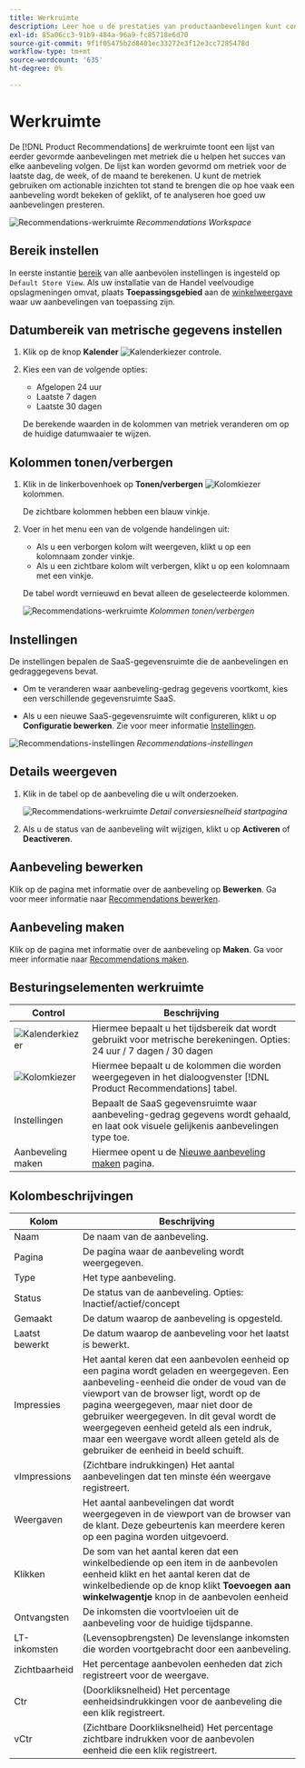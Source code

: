 ```yaml
---
title: Werkruimte
description: Leer hoe u de prestaties van productaanbevelingen kunt configureren, beheren en controleren.
exl-id: 85a06cc3-91b9-484a-96a9-fc85718e6d70
source-git-commit: 9f1f05475b2d8401ec33272e3f12e3cc7285478d
workflow-type: tm+mt
source-wordcount: '635'
ht-degree: 0%

---
```


# Werkruimte

De [!DNL Product Recommendations] de werkruimte toont een lijst van eerder gevormde aanbevelingen met metriek die u helpen het succes van elke aanbeveling volgen. De lijst kan worden gevormd om metriek voor de laatste dag, de week, of de maand te berekenen. U kunt de metriek gebruiken om actionable inzichten tot stand te brengen die op hoe vaak een aanbeveling wordt bekeken of geklikt, of te analyseren hoe goed uw aanbevelingen presteren.

![Recommendations-werkruimte](assets/workspace.png)
_Recommendations Workspace_

## Bereik instellen

In eerste instantie [bereik](https://docs.magento.com/user-guide/stores/websites-stores-views.html) van alle aanbevolen instellingen is ingesteld op `Default Store View`. Als uw installatie van de Handel veelvoudige opslagmeningen omvat, plaats **Toepassingsgebied** aan de [winkelweergave](https://docs.magento.com/user-guide/configuration/scope.html) waar uw aanbevelingen van toepassing zijn.

## Datumbereik van metrische gegevens instellen

1. Klik op de knop **Kalender** ![Kalenderkiezer](assets/icon-calendar.png) controle.

1. Kies een van de volgende opties:

   - Afgelopen 24 uur
   - Laatste 7 dagen
   - Laatste 30 dagen

   De berekende waarden in de kolommen van metriek veranderen om op de huidige datumwaaier te wijzen.

## Kolommen tonen/verbergen

1. Klik in de linkerbovenhoek op **Tonen/verbergen** ![Kolomkiezer](assets/icon-show-hide-columns.png) kolommen.

   De zichtbare kolommen hebben een blauw vinkje.

1. Voer in het menu een van de volgende handelingen uit:

   - Als u een verborgen kolom wilt weergeven, klikt u op een kolomnaam zonder vinkje.
   - Als u een zichtbare kolom wilt verbergen, klikt u op een kolomnaam met een vinkje.

   De tabel wordt vernieuwd en bevat alleen de geselecteerde kolommen.

   ![Recommendations-werkruimte](assets/workspace-select-columns.png)
   _Kolommen tonen/verbergen_

## Instellingen

De instellingen bepalen de SaaS-gegevensruimte die de aanbevelingen en gedraggegevens bevat.

- Om te veranderen waar aanbeveling-gedrag gegevens voortkomt, kies een verschillende gegevensruimte SaaS.

- Als u een nieuwe SaaS-gegevensruimte wilt configureren, klikt u op **Configuratie bewerken**. Zie voor meer informatie [Instellingen](settings.md).

![Recommendations-instellingen](assets/settings.png)
_Recommendations-instellingen_

## Details weergeven

1. Klik in de tabel op de aanbeveling die u wilt onderzoeken.

   ![Recommendations-werkruimte](assets/recommendation-detail.png)
   _Detail conversiesnelheid startpagina_

1. Als u de status van de aanbeveling wilt wijzigen, klikt u op **Activeren** of **Deactiveren**.

## Aanbeveling bewerken

Klik op de pagina met informatie over de aanbeveling op **Bewerken**. Ga voor meer informatie naar [Recommendations bewerken](edit.md).

## Aanbeveling maken

Klik op de pagina met informatie over de aanbeveling op **Maken**. Ga voor meer informatie naar [Recommendations maken](create.md).

## Besturingselementen werkruimte

| Control | Beschrijving |
|---|---|
| ![Kalenderkiezer](assets/icon-calendar.png) | Hiermee bepaalt u het tijdsbereik dat wordt gebruikt voor metrische berekeningen. Opties: 24 uur / 7 dagen / 30 dagen |
| ![Kolomkiezer](assets/icon-show-hide-columns.png) | Hiermee bepaalt u de kolommen die worden weergegeven in het dialoogvenster [!DNL Product Recommendations] tabel. |
| Instellingen | Bepaalt de SaaS gegevensruimte waar aanbeveling-gedrag gegevens wordt gehaald, en laat ook visuele gelijkenis aanbevelingen type toe. |
| Aanbeveling maken | Hiermee opent u de [Nieuwe aanbeveling maken](create.md) pagina. |

## Kolombeschrijvingen

| Kolom | Beschrijving |
|---|---|
| Naam | De naam van de aanbeveling. |
| Pagina | De pagina waar de aanbeveling wordt weergegeven. |
| Type | Het type aanbeveling. |
| Status | De status van de aanbeveling. Opties: Inactief/actief/concept |
| Gemaakt | De datum waarop de aanbeveling is opgesteld. |
| Laatst bewerkt | De datum waarop de aanbeveling voor het laatst is bewerkt. |
| Impressies | Het aantal keren dat een aanbevolen eenheid op een pagina wordt geladen en weergegeven. Een aanbeveling-eenheid die onder de voud van de viewport van de browser ligt, wordt op de pagina weergegeven, maar niet door de gebruiker weergegeven. In dit geval wordt de weergegeven eenheid geteld als een indruk, maar een weergave wordt alleen geteld als de gebruiker de eenheid in beeld schuift. |
| vImpressions | (Zichtbare indrukkingen) Het aantal aanbevelingen dat ten minste één weergave registreert. |
| Weergaven | Het aantal aanbevelingen dat wordt weergegeven in de viewport van de browser van de klant. Deze gebeurtenis kan meerdere keren op een pagina worden uitgevoerd. |
| Klikken | De som van het aantal keren dat een winkelbediende op een item in de aanbevolen eenheid klikt en het aantal keren dat de winkelbediende op de knop klikt **Toevoegen aan winkelwagentje** knop in de aanbevolen eenheid |
| Ontvangsten | De inkomsten die voortvloeien uit de aanbeveling voor de huidige tijdspanne. |
| LT-inkomsten | (Levensopbrengsten) De levenslange inkomsten die worden voortgebracht door een aanbeveling. |
| Zichtbaarheid | Het percentage aanbevolen eenheden dat zich registreert voor de weergave. |
| Ctr | (Doorkliksnelheid) Het percentage eenheidsindrukkingen voor de aanbeveling die een klik registreert. |
| vCtr | (Zichtbare Doorkliksnelheid) Het percentage zichtbare indrukken voor de aanbevolen eenheid die een klik registreert. |
